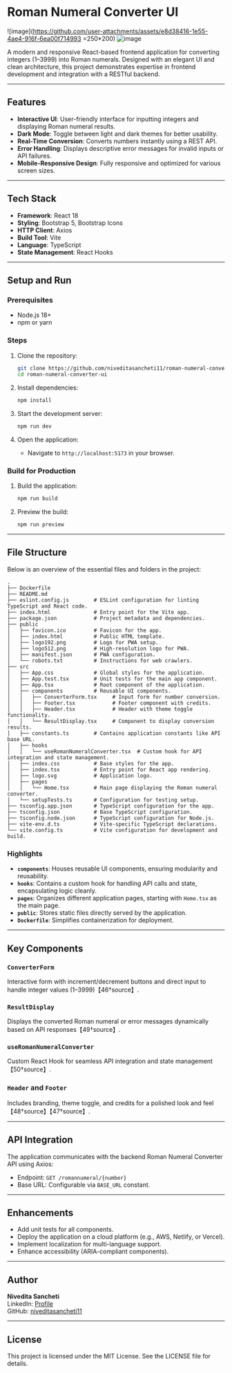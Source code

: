 # Roman Numeral Converter UI

![image](https://github.com/user-attachments/assets/e8d38416-1e55-4ae4-916f-6ea00f714993 =250*200)
![image](https://github.com/user-attachments/assets/569708c7-ae61-4e22-bb2e-3037517f78e1)



A modern and responsive React-based frontend application for converting integers (1–3999) into Roman numerals. Designed with an elegant UI and clean architecture, this project demonstrates expertise in frontend development and integration with a RESTful backend.

---

## Features

- **Interactive UI**: User-friendly interface for inputting integers and displaying Roman numeral results.
- **Dark Mode**: Toggle between light and dark themes for better usability.
- **Real-Time Conversion**: Converts numbers instantly using a REST API.
- **Error Handling**: Displays descriptive error messages for invalid inputs or API failures.
- **Mobile-Responsive Design**: Fully responsive and optimized for various screen sizes.

---

## Tech Stack

- **Framework**: React 18
- **Styling**: Bootstrap 5, Bootstrap Icons
- **HTTP Client**: Axios
- **Build Tool**: Vite
- **Language**: TypeScript
- **State Management**: React Hooks

---

## Setup and Run

### Prerequisites
- Node.js 18+
- npm or yarn

### Steps
1. Clone the repository:
   ```bash
   git clone https://github.com/niveditasancheti11/roman-numeral-converter-ui.git
   cd roman-numeral-converter-ui
   ```

2. Install dependencies:
   ```bash
   npm install
   ```

3. Start the development server:
   ```bash
   npm run dev
   ```

4. Open the application:
   - Navigate to `http://localhost:5173` in your browser.

### Build for Production
1. Build the application:
   ```bash
   npm run build
   ```

2. Preview the build:
   ```bash
   npm run preview
   ```

---

## File Structure

Below is an overview of the essential files and folders in the project:

```
.
├── Dockerfile
├── README.md
├── eslint.config.js        # ESLint configuration for linting TypeScript and React code.
├── index.html              # Entry point for the Vite app.
├── package.json            # Project metadata and dependencies.
├── public
│   ├── favicon.ico         # Favicon for the app.
│   ├── index.html          # Public HTML template.
│   ├── logo192.png         # Logo for PWA setup.
│   ├── logo512.png         # High-resolution logo for PWA.
│   ├── manifest.json       # PWA configuration.
│   └── robots.txt          # Instructions for web crawlers.
├── src
│   ├── App.css             # Global styles for the application.
│   ├── App.test.tsx        # Unit tests for the main app component.
│   ├── App.tsx             # Root component of the application.
│   ├── components          # Reusable UI components.
│   │   ├── ConverterForm.tsx     # Input form for number conversion.
│   │   ├── Footer.tsx            # Footer component with credits.
│   │   ├── Header.tsx            # Header with theme toggle functionality.
│   │   └── ResultDisplay.tsx     # Component to display conversion results.
│   ├── constants.ts        # Contains application constants like API base URL.
│   ├── hooks
│   │   └── useRomanNumeralConverter.tsx  # Custom hook for API integration and state management.
│   ├── index.css           # Base styles for the app.
│   ├── index.tsx           # Entry point for React app rendering.
│   ├── logo.svg            # Application logo.
│   ├── pages
│   │   └── Home.tsx        # Main page displaying the Roman numeral converter.
│   └── setupTests.ts       # Configuration for testing setup.
├── tsconfig.app.json       # TypeScript configuration for the app.
├── tsconfig.json           # Base TypeScript configuration.
├── tsconfig.node.json      # TypeScript configuration for Node.js.
├── vite-env.d.ts           # Vite-specific TypeScript declarations.
└── vite.config.ts          # Vite configuration for development and build.
```

### Highlights
- **`components`**: Houses reusable UI components, ensuring modularity and reusability.
- **`hooks`**: Contains a custom hook for handling API calls and state, encapsulating logic cleanly.
- **`pages`**: Organizes different application pages, starting with `Home.tsx` as the main page.
- **`public`**: Stores static files directly served by the application.
- **`Dockerfile`**: Simplifies containerization for deployment.

---

## Key Components

### `ConverterForm`
Interactive form with increment/decrement buttons and direct input to handle integer values (1–3999)【46†source】.

### `ResultDisplay`
Displays the converted Roman numeral or error messages dynamically based on API responses【49†source】.

### `useRomanNumeralConverter`
Custom React Hook for seamless API integration and state management【50†source】.

### `Header` and `Footer`
Includes branding, theme toggle, and credits for a polished look and feel【48†source】【47†source】.

---

## API Integration
The application communicates with the backend Roman Numeral Converter API using Axios:
- Endpoint: `GET /romannumeral/{number}`
- Base URL: Configurable via `BASE_URL` constant.

---

## Enhancements
- Add unit tests for all components.
- Deploy the application on a cloud platform (e.g., AWS, Netlify, or Vercel).
- Implement localization for multi-language support.
- Enhance accessibility (ARIA-compliant components).

---

## Author
**Nivedita Sancheti**  
LinkedIn: [Profile](https://www.linkedin.com/in/niveditasancheti11)  
GitHub: [niveditasancheti11](https://github.com/niveditasancheti11)

---

## License
This project is licensed under the MIT License. See the LICENSE file for details.
